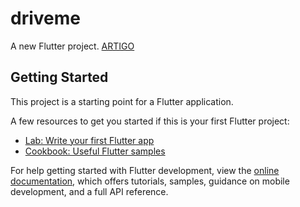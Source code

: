 # driveme

A new Flutter project.
[ARTIGO](https://www.kodeco.com/36300023-widget-testing-with-flutter-getting-started?utm_source=bhavik-limani&utm_medium=community&utm_campaign=community-building&utm_id=LinkedIn-Community&utm_content=flutter#toc-anchor-001)
## Getting Started

This project is a starting point for a Flutter application.

A few resources to get you started if this is your first Flutter project:

- [Lab: Write your first Flutter app](https://docs.flutter.dev/get-started/codelab)
- [Cookbook: Useful Flutter samples](https://docs.flutter.dev/cookbook)

For help getting started with Flutter development, view the
[online documentation](https://docs.flutter.dev/), which offers tutorials,
samples, guidance on mobile development, and a full API reference.
